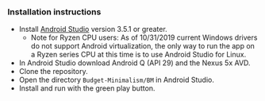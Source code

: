 ### Installation instructions
- Install [Android Studio](https://developer.android.com/studio/) version 3.5.1 or greater.
	-  Note for Ryzen CPU users: As of 10/31/2019 current Windows drivers do not support Android virtualization, the only way to run the app on a Ryzen series CPU at this time is to use Android Studio for Linux.
 - In Android Studio download Android Q (API 29) and the Nexus 5x AVD.
- Clone the repository.
- Open the directory `Budget-Minimalism/BM` in Android Studio.
- Install and run with the green play button.
